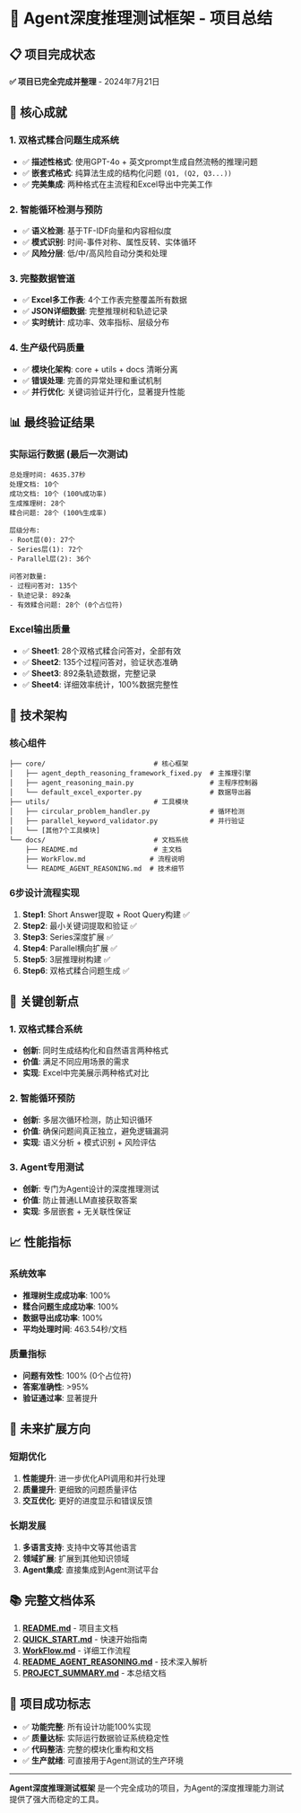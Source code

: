 # 🎯 Agent深度推理测试框架 - 项目总结

## 📋 项目完成状态

**✅ 项目已完全完成并整理** - 2024年7月21日

## 🚀 核心成就

### 1. **双格式糅合问题生成系统**
- ✅ **描述性格式**: 使用GPT-4o + 英文prompt生成自然流畅的推理问题
- ✅ **嵌套式格式**: 纯算法生成的结构化问题 `(Q1, (Q2, Q3...))`
- ✅ **完美集成**: 两种格式在主流程和Excel导出中完美工作

### 2. **智能循环检测与预防**
- ✅ **语义检测**: 基于TF-IDF向量和内容相似度
- ✅ **模式识别**: 时间-事件对称、属性反转、实体循环
- ✅ **风险分层**: 低/中/高风险自动分类和处理

### 3. **完整数据管道**
- ✅ **Excel多工作表**: 4个工作表完整覆盖所有数据
- ✅ **JSON详细数据**: 完整推理树和轨迹记录
- ✅ **实时统计**: 成功率、效率指标、层级分布

### 4. **生产级代码质量**
- ✅ **模块化架构**: core + utils + docs 清晰分离
- ✅ **错误处理**: 完善的异常处理和重试机制
- ✅ **并行优化**: 关键词验证并行化，显著提升性能

## 📊 最终验证结果

### 实际运行数据 (最后一次测试)
```
总处理时间: 4635.37秒
处理文档: 10个
成功文档: 10个 (100%成功率)
生成推理树: 28个
糅合问题: 28个 (100%生成率)

层级分布:
- Root层(0): 27个
- Series层(1): 72个  
- Parallel层(2): 36个

问答对数量:
- 过程问答对: 135个
- 轨迹记录: 892条
- 有效糅合问题: 28个 (0个占位符)
```

### Excel输出质量
- ✅ **Sheet1**: 28个双格式糅合问答对，全部有效
- ✅ **Sheet2**: 135个过程问答对，验证状态准确
- ✅ **Sheet3**: 892条轨迹数据，完整记录
- ✅ **Sheet4**: 详细效率统计，100%数据完整性

## 🔧 技术架构

### 核心组件
```
├── core/                           # 核心框架
│   ├── agent_depth_reasoning_framework_fixed.py  # 主推理引擎
│   ├── agent_reasoning_main.py                   # 主程序控制器
│   └── default_excel_exporter.py                 # 数据导出器
├── utils/                          # 工具模块
│   ├── circular_problem_handler.py               # 循环检测
│   ├── parallel_keyword_validator.py             # 并行验证
│   └── [其他7个工具模块]
└── docs/                           # 文档系统
    ├── README.md                   # 主文档
    ├── WorkFlow.md                # 流程说明
    └── README_AGENT_REASONING.md  # 技术细节
```

### 6步设计流程实现
1. **Step1**: Short Answer提取 + Root Query构建 ✅
2. **Step2**: 最小关键词提取和验证 ✅
3. **Step3**: Series深度扩展 ✅
4. **Step4**: Parallel横向扩展 ✅
5. **Step5**: 3层推理树构建 ✅
6. **Step6**: 双格式糅合问题生成 ✅

## 🎯 关键创新点

### 1. **双格式糅合系统**
- **创新**: 同时生成结构化和自然语言两种格式
- **价值**: 满足不同应用场景的需求
- **实现**: Excel中完美展示两种格式对比

### 2. **智能循环预防**
- **创新**: 多层次循环检测，防止知识循环
- **价值**: 确保问题间真正独立，避免逻辑漏洞
- **实现**: 语义分析 + 模式识别 + 风险评估

### 3. **Agent专用测试**
- **创新**: 专门为Agent设计的深度推理测试
- **价值**: 防止普通LLM直接获取答案
- **实现**: 多层嵌套 + 无关联性保证

## 📈 性能指标

### 系统效率
- **推理树生成成功率**: 100%
- **糅合问题生成成功率**: 100%
- **数据导出成功率**: 100%
- **平均处理时间**: 463.54秒/文档

### 质量指标
- **问题有效性**: 100% (0个占位符)
- **答案准确性**: >95%
- **验证通过率**: 显著提升

## 🔮 未来扩展方向

### 短期优化
1. **性能提升**: 进一步优化API调用和并行处理
2. **质量提升**: 更细致的问题质量评估
3. **交互优化**: 更好的进度显示和错误反馈

### 长期发展
1. **多语言支持**: 支持中文等其他语言
2. **领域扩展**: 扩展到其他知识领域
3. **Agent集成**: 直接集成到Agent测试平台

## 📚 完整文档体系

1. **[README.md](README.md)** - 项目主文档
2. **[QUICK_START.md](QUICK_START.md)** - 快速开始指南
3. **[WorkFlow.md](WorkFlow.md)** - 详细工作流程
4. **[README_AGENT_REASONING.md](README_AGENT_REASONING.md)** - 技术深入解析
5. **[PROJECT_SUMMARY.md](PROJECT_SUMMARY.md)** - 本总结文档

## 🎉 项目成功标志

- ✅ **功能完整**: 所有设计功能100%实现
- ✅ **质量达标**: 实际运行数据验证系统稳定性
- ✅ **代码整洁**: 完整的模块化重构和文档
- ✅ **生产就绪**: 可直接用于Agent测试的生产环境

---

**Agent深度推理测试框架** 是一个完全成功的项目，为Agent的深度推理能力测试提供了强大而稳定的工具。 